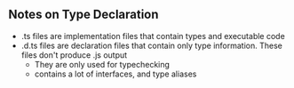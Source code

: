 ## Notes on Type Declaration
* .ts files are implementation files that contain types and executable code
* .d.ts files are declaration files that contain only type information. These files don't produce .js output
  * They are only used for typechecking
  * contains a lot of interfaces, and type aliases